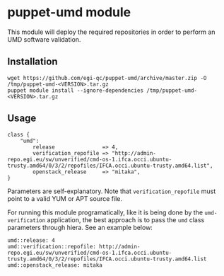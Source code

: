 # puppet-umd module

This module will deploy the required repositories in order to perform an UMD software
validation.

## Installation

    wget https://github.com/egi-qc/puppet-umd/archive/master.zip -O /tmp/puppet-umd-<VERSION>.tar.gz
    puppet module install --ignore-dependencies /tmp/puppet-umd-<VERSION>.tar.gz

## Usage

    class {
        "umd":
            release               => 4,
            verification_repofile => "http://admin-repo.egi.eu/sw/unverified/cmd-os-1.ifca.occi.ubuntu-trusty.amd64/0/3/2/repofiles/IFCA.occi.ubuntu-trusty.amd64.list",
            openstack_release     => "mitaka",
    }

Parameters are self-explanatory. Note that `verification_repofile` must point to a valid YUM or APT source file.

For running this module programatically, like it is being done by the 
`umd-verification` application, the best approach is to pass the `umd`
class parameters through hiera. See an example below:

    umd::release: 4
    umd::verification::repofile: http://admin-repo.egi.eu/sw/unverified/cmd-os-1.ifca.occi.ubuntu-trusty.amd64/0/3/2/repofiles/IFCA.occi.ubuntu-trusty.amd64.list
    umd::openstack_release: mitaka
